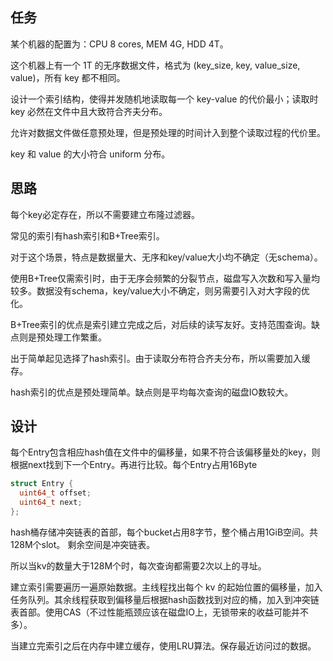 ## 任务

某个机器的配置为：CPU 8 cores, MEM 4G, HDD 4T。

这个机器上有一个 1T 的无序数据文件，格式为 (key_size, key, value_size, value)，所有 key 都不相同。

设计一个索引结构，使得并发随机地读取每一个 key-value 的代价最小；读取时 key 必然在文件中且大致符合齐夫分布。

允许对数据文件做任意预处理，但是预处理的时间计入到整个读取过程的代价里。

key 和 value 的大小符合 uniform 分布。

## 思路

每个key必定存在，所以不需要建立布隆过滤器。

常见的索引有hash索引和B+Tree索引。

对于这个场景，特点是数据量大、无序和key/value大小均不确定（无schema）。

使用B+Tree仅需索引时，由于无序会频繁的分裂节点，磁盘写入次数和写入量均较多。数据没有schema，key/value大小不确定，则另需要引入对大字段的优化。

B+Tree索引的优点是索引建立完成之后，对后续的读写友好。支持范围查询。缺点则是预处理工作繁重。

出于简单起见选择了hash索引。由于读取分布符合齐夫分布，所以需要加入缓存。

hash索引的优点是预处理简单。缺点则是平均每次查询的磁盘IO数较大。

## 设计
每个Entry包含相应hash值在文件中的偏移量，如果不符合该偏移量处的key，则根据next找到下一个Entry。再进行比较。每个Entry占用16Byte
```c
struct Entry {
  uint64_t offset;
  uint64_t next;
};
```

hash桶存储冲突链表的首部，每个bucket占用8字节，整个桶占用1GiB空间。共128M个slot。
剩余空间是冲突链表。

所以当kv的数量大于128M个时，每次查询都需要2次以上的寻址。

建立索引需要遍历一遍原始数据。主线程找出每个 kv 的起始位置的偏移量，加入任务队列。其余线程获取到偏移量后根据hash函数找到对应的桶，加入到冲突链表首部。使用CAS（不过性能瓶颈应该在磁盘IO上，无锁带来的收益可能并不多）。

当建立完索引之后在内存中建立缓存，使用LRU算法。保存最近访问过的数据。

